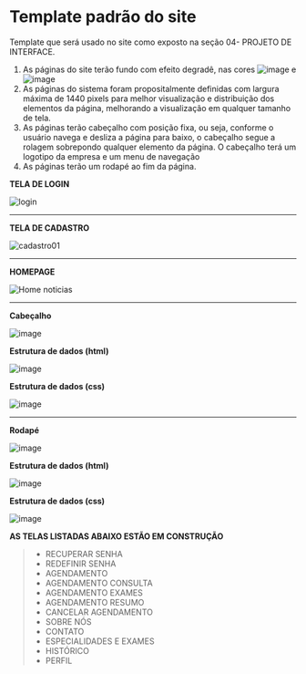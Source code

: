 # Template padrão do site

Template que será usado no site como exposto na seção 04- PROJETO DE INTERFACE.
1. As páginas do site terão fundo com efeito degradê, nas cores ![image](https://github.com/ICEI-PUC-Minas-PMV-ADS/pmv-ads-2023-1-e1-proj-web-t7-medicfy/assets/128761321/d5f807f6-8e3d-4496-8cc3-6c5d8f16b7fd) e ![image](https://github.com/ICEI-PUC-Minas-PMV-ADS/pmv-ads-2023-1-e1-proj-web-t7-medicfy/assets/128761321/2228232a-3cf6-44ee-8276-ed8645d28a9a)
2. As páginas do sistema foram propositalmente definidas com largura máxima de 1440 pixels para melhor visualização e distribuição dos elementos da página, melhorando a visualização em qualquer tamanho de tela.
3. As páginas terão cabeçalho com posição fixa, ou seja, conforme o usuário navega e desliza a página para baixo, o cabeçalho segue a rolagem sobrepondo qualquer elemento da página. O cabeçalho terá um logotipo da empresa e um menu de navegação
4. As páginas terão um rodapé ao fim da página.

**TELA DE LOGIN**

![login](https://github.com/ICEI-PUC-Minas-PMV-ADS/pmv-ads-2023-1-e1-proj-web-t7-medicfy/assets/128761556/ce3f818b-54ac-48d3-8c30-92b4d90dd433)

*******************************************************************************************************************************************

**TELA DE CADASTRO**

![cadastro01](https://github.com/ICEI-PUC-Minas-PMV-ADS/pmv-ads-2023-1-e1-proj-web-t7-medicfy/assets/128761321/3be055c9-5285-49c3-8ad7-f85786a0e4db)

*******************************************************************************************************************************************

**HOMEPAGE**

![Home noticias](https://github.com/ICEI-PUC-Minas-PMV-ADS/pmv-ads-2023-1-e1-proj-web-t7-medicfy/assets/128761321/b5cbb2b3-ca91-4a49-99c0-c6d42bd0c59d)

*******************************************************************************************************************************************
**Cabeçalho**

![image](https://github.com/ICEI-PUC-Minas-PMV-ADS/pmv-ads-2023-1-e1-proj-web-t7-medicfy/assets/128761321/ab96fdb3-a5de-47ae-9782-8e7bb254a35f)

**Estrutura de dados (html)**

![image](https://github.com/ICEI-PUC-Minas-PMV-ADS/pmv-ads-2023-1-e1-proj-web-t7-medicfy/assets/128761321/fa02d817-1183-4478-be6e-ee59f4c2efbf)

**Estrutura de dados (css)**

![image](https://github.com/ICEI-PUC-Minas-PMV-ADS/pmv-ads-2023-1-e1-proj-web-t7-medicfy/assets/128761321/3d95ecad-5a84-435e-8b1f-850b30e23d6a)
********************************************************************************************************************************************
**Rodapé**

![image](https://github.com/ICEI-PUC-Minas-PMV-ADS/pmv-ads-2023-1-e1-proj-web-t7-medicfy/assets/128761321/7f2a2ac9-6a41-4cd5-81c4-ba2389485732)

**Estrutura de dados (html)**

![image](https://github.com/ICEI-PUC-Minas-PMV-ADS/pmv-ads-2023-1-e1-proj-web-t7-medicfy/assets/128761321/d3da36b4-caf5-4672-981e-56ca78fbcd94)

**Estrutura de dados (css)**

![image](https://github.com/ICEI-PUC-Minas-PMV-ADS/pmv-ads-2023-1-e1-proj-web-t7-medicfy/assets/128761321/2b87b2c6-024e-4f52-a057-46e925a4328c)

**AS TELAS LISTADAS ABAIXO ESTÃO EM CONSTRUÇÃO**


>- RECUPERAR SENHA
>- REDEFINIR SENHA
>- AGENDAMENTO
>- AGENDAMENTO CONSULTA
>- AGENDAMENTO EXAMES
>- AGENDAMENTO RESUMO
>- CANCELAR AGENDAMENTO
>- SOBRE NÓS
>- CONTATO
>- ESPECIALIDADES E EXAMES
>- HISTÓRICO
>- PERFIL



